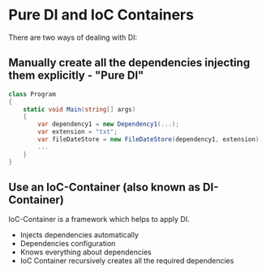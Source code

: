 # Pure DI and IoC Containers

There are two ways of dealing with DI:

## Manually create all the dependencies injecting them explicitly - "Pure DI"

```csharp
class Program
{
    static void Main(string[] args)
    {
        var dependency1 = new Dependency1(...);
        var extension = "txt";
        var fileDateStore = new FileDateStore(dependency1, extension)
        ...
    }
}
```

## Use an IoC-Container (also known as DI-Container)

IoC-Container is a framework which helps to apply DI.
- Injects dependencies automatically
- Dependencies configuration
- Knows everything about dependencies
- IoC Container recursively creates all the required dependencies
